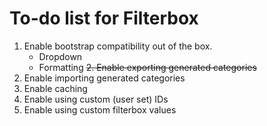 # To-do list for Filterbox
1. Enable bootstrap compatibility out of the box.
	- Dropdown
	- Formatting
~~2. Enable exporting generated categories~~
3. Enable importing generated categories
4. Enable caching
5. Enable using custom (user set) IDs
6. Enable using custom filterbox values

